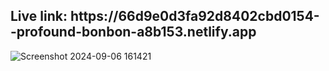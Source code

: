 <h2>Live link: https://66d9e0d3fa92d8402cbd0154--profound-bonbon-a8b153.netlify.app</h2>

![Screenshot 2024-09-06 161421](https://github.com/user-attachments/assets/ab577d32-df54-4a65-b833-a6f955cf46a9)
